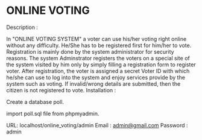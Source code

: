 # ONLINE VOTING
 
Description :

In "ONLINE VOTING SYSTEM" a voter can use his/her voting right online without any difficulty. He/She has to be registered first for him/her to vote. Registration is mainly done by the system administrator for security reasons. The system Adminstrator registers the voters on a special site of the system visited by him only by simply filling a registration form to register voter. After registration, the voter is assigned a secret Voter ID with which he/she can use to log into the system and enjoy services provide by the system such as voting. If invalid/wrong details are submitted, then the citizen is not registered to vote.
Installation :

Create a database poll.

import poll.sql file from phpmyadmin.

URL: localhost/online_voting/admin 
Email : admin@gmail.com 
Password : admin 
